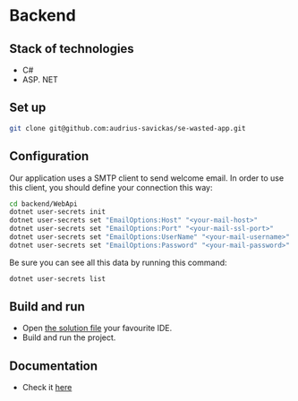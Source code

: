 # Backend

## Stack of technologies
- C# 
- ASP. NET

## Set up
```bash
git clone git@github.com:audrius-savickas/se-wasted-app.git
```

## Configuration
Our application uses a SMTP client to send welcome email. In order to use this client, you should define your connection this way:
```bash
cd backend/WebApi
dotnet user-secrets init
dotnet user-secrets set "EmailOptions:Host" "<your-mail-host>"   
dotnet user-secrets set "EmailOptions:Port" "<your-mail-ssl-port>"   
dotnet user-secrets set "EmailOptions:UserName" "<your-mail-username>"   
dotnet user-secrets set "EmailOptions:Password" "<your-mail-password>"   
```

Be sure you can see all this data by running this command:
```bash
dotnet user-secrets list
```

## Build and run
- Open [the solution file](https://github.com/audrius-savickas/se-wasted-app/blob/main/backend/wasted-app.sln) your favourite IDE.
- Build and run the project.

## Documentation
* Check it [here](./Documentation)
